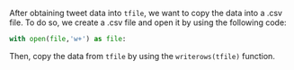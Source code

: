 <!--title={Copying Tweets To .csv File}-->

After obtaining tweet data into `tfile`, we want to copy the data into a .csv file. To do so,  we create a .csv file and open it by using the following code:

```python
with open(file,'w+') as file:
```

Then, copy the data from `tfile` by using the `writerows(tfile)` function.